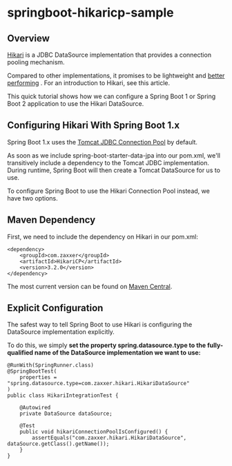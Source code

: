 # springboot-hikaricp-sample
## Overview
[Hikari](https://github.com/brettwooldridge/HikariCP) is a JDBC DataSource implementation that provides a connection pooling mechanism.

Compared to other implementations, it promises to be lightweight and [better performing](https://github.com/brettwooldridge/HikariCP#jmh-benchmarks-checkered_flag) . For an introduction to Hikari, see this article.

This quick tutorial shows how we can configure a Spring Boot 1 or Spring Boot 2 application to use the Hikari DataSource.

## Configuring Hikari With Spring Boot 1.x
Spring Boot 1.x uses the [Tomcat JDBC Connection Pool](https://tomcat.apache.org/tomcat-8.5-doc/jdbc-pool.html) by default.

As soon as we include spring-boot-starter-data-jpa into our pom.xml, we'll transitively include a dependency to the Tomcat JDBC implementation. During runtime, Spring Boot will then create a Tomcat DataSource for us to use.

To configure Spring Boot to use the Hikari Connection Pool instead, we have two options.

## Maven Dependency
First, we need to include the dependency on Hikari in our pom.xml:

```
<dependency>
    <groupId>com.zaxxer</groupId>
    <artifactId>HikariCP</artifactId>
    <version>3.2.0</version>
</dependency>
```
The most current version can be found on [Maven Central](https://search.maven.org/classic/#search%7Cgav%7C1%7Cg%3A%22com.zaxxer%22%20AND%20a%3A%22HikariCP%22).

## Explicit Configuration
The safest way to tell Spring Boot to use Hikari is configuring the DataSource implementation explicitly.

To do this, we simply **set the property spring.datasource.type to the fully-qualified name of the DataSource implementation we want to use:**
```
@RunWith(SpringRunner.class)
@SpringBootTest(
    properties = "spring.datasource.type=com.zaxxer.hikari.HikariDataSource"
)
public class HikariIntegrationTest {
 
    @Autowired
    private DataSource dataSource;
 
    @Test
    public void hikariConnectionPoolIsConfigured() {
        assertEquals("com.zaxxer.hikari.HikariDataSource", dataSource.getClass().getName());
    }
}
```